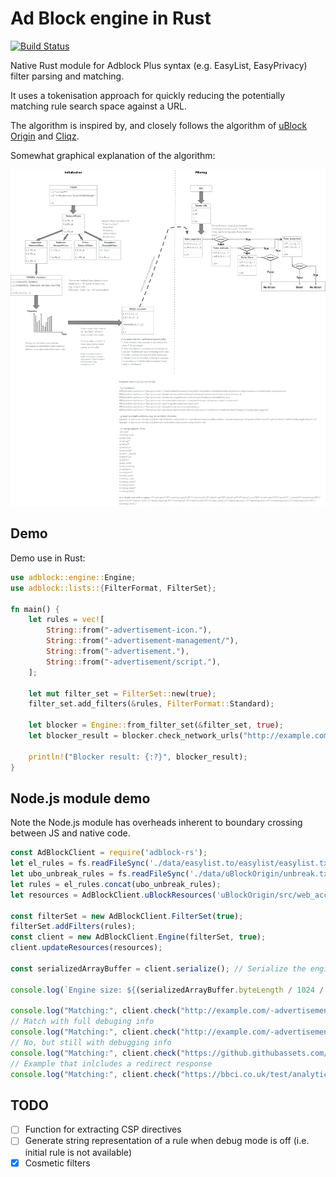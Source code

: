 # Ad Block engine in Rust

[![Build Status](https://travis-ci.org/brave/adblock-rust.svg?branch=master)](https://travis-ci.org/brave/adblock-rust)

Native Rust module for Adblock Plus syntax (e.g. EasyList, EasyPrivacy) filter parsing and matching.

It uses a tokenisation approach for quickly reducing the potentially matching rule search space against a URL.

The algorithm is inspired by, and closely follows the algorithm of [uBlock Origin](https://github.com/gorhill/uBlock) and [Cliqz](https://github.com/cliqz-oss/adblocker).

Somewhat graphical explanation of the algorithm:

![Ad Block Algorithm](./docs/algo.png "Ad Block Algorithm")

## Demo

Demo use in Rust:

```rust
use adblock::engine::Engine;
use adblock::lists::{FilterFormat, FilterSet};

fn main() {
    let rules = vec![
        String::from("-advertisement-icon."),
        String::from("-advertisement-management/"),
        String::from("-advertisement."),
        String::from("-advertisement/script."),
    ];

    let mut filter_set = FilterSet::new(true);
    filter_set.add_filters(&rules, FilterFormat::Standard);

    let blocker = Engine::from_filter_set(&filter_set, true);
    let blocker_result = blocker.check_network_urls("http://example.com/-advertisement-icon.", "http://example.com/helloworld", "image");

    println!("Blocker result: {:?}", blocker_result);
}

```

## Node.js module demo

Note the Node.js module has overheads inherent to boundary crossing between JS and native code.

```js
const AdBlockClient = require('adblock-rs');
let el_rules = fs.readFileSync('./data/easylist.to/easylist/easylist.txt', { encoding: 'utf-8' }).split('\n');
let ubo_unbreak_rules = fs.readFileSync('./data/uBlockOrigin/unbreak.txt', { encoding: 'utf-8' }).split('\n');
let rules = el_rules.concat(ubo_unbreak_rules);
let resources = AdBlockClient.uBlockResources('uBlockOrigin/src/web_accessible_resources', 'uBlockOrigin/src/js/redirect-engine.js', 'uBlockOrigin/assets/resources/scriptlets.js');

const filterSet = new AdBlockClient.FilterSet(true);
filterSet.addFilters(rules);
const client = new AdBlockClient.Engine(filterSet, true);
client.updateResources(resources);

const serializedArrayBuffer = client.serialize(); // Serialize the engine to an ArrayBuffer

console.log(`Engine size: ${(serializedArrayBuffer.byteLength / 1024 / 1024).toFixed(2)} MB`);

console.log("Matching:", client.check("http://example.com/-advertisement-icon.", "http://example.com/helloworld", "image"))
// Match with full debuging info
console.log("Matching:", client.check("http://example.com/-advertisement-icon.", "http://example.com/helloworld", "image", true))
// No, but still with debugging info
console.log("Matching:", client.check("https://github.githubassets.com/assets/frameworks-64831a3d.js", "https://github.com/AndriusA", "script", true))
// Example that inlcludes a redirect response
console.log("Matching:", client.check("https://bbci.co.uk/test/analytics.js", "https://bbc.co.uk", "script", true))
```


## TODO

- [ ] Function for extracting CSP directives
- [ ] Generate string representation of a rule when debug mode is off (i.e. initial rule is not available)
- [x] Cosmetic filters
